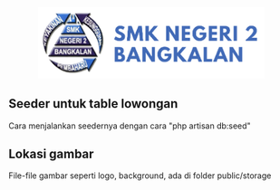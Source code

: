 <p align="center"><a href="https://laravel.com" target="_blank"><img src="public/storage/logo_smkn2bkl.png" width="400" alt="Logo SMKN 2 Bangkalan"></a></p>

## Seeder untuk table lowongan

Cara menjalankan seedernya dengan cara "php artisan db:seed"

## Lokasi gambar

File-file gambar seperti logo, background, ada di folder public/storage
